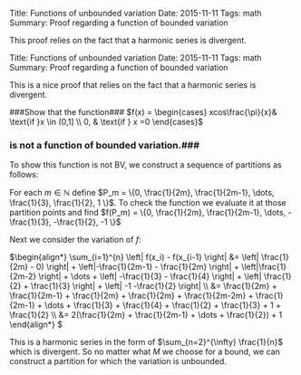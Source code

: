 ﻿Title:  Functions of unbounded variation
Date: 2015-11-11
Tags: math
Summary: Proof regarding a function of bounded variation

This proof relies on the fact that a harmonic series is divergent.  

Title:  Functions of unbounded variation
Date: 2015-11-11
Tags: math
Summary: Proof regarding a function of bounded variation

This is a nice proof that relies on the fact that a harmonic series is divergent.  

###Show that the function###
$f(x) = 
\begin{cases}
xcos\frac{\pi}{x}& \text{if }x \in (0,1] \\
0, & \text{if } x =0
\end{cases}$ 
### is not a function of bounded variation.###
 
To show this function is not BV, we construct a sequence of partitions as follows:

For each $m \in \mathbb{N}$ define $P_m = \{0, \frac{1}{2m}, \frac{1}{2m-1}, \dots, \frac{1}{3}, \frac{1}{2}, 1 \}$.  To check the function we evaluate it at those partition points and find $f(P_m) = \{0, \frac{1}{2m}, \frac{1}{2m-1}, \dots, -\frac{1}{3}, -\frac{1}{2}, -1 \}$ 

Next we consider the variation of $f$:  

$\begin\{align\*}
\sum_{i=1}^{n} \left| f(x_i) - f(x_{i-1} \right| &= \left| \frac{1}{2m} - 0) \right| + \left|-\frac{1}{2m-1} - \frac{1}{2m} \right| + \left|\frac{1}{2m-2} \right| + \dots + \left| -\frac{1}{3} - \frac{1}{4} \right| + \left| \frac{1}{2} + \frac{1}{3} \right| + \left| -1 -\frac{1}{2} \right|
\\\\ &= \frac{1}{2m} + \frac{1}{2m-1} + \frac{1}{2m} + \frac{1}{2m} + \frac{1}{2m-2m} + \frac{1}{2m-1} + \dots + \frac{1}{3} + \frac{1}{4} + \frac{1}{2} + \frac{1}{3} + 1 + \frac{1}{2}
\\\\ &= 2(\frac{1}{2m} + \frac{1}{2m-1} + \dots +  \frac{1}{2}) + 1
\end{align\*\} $  


This is a harmonic series in the form of $\sum_{n=2}^{\infty} \frac{1}{n}$ which is divergent.  So no matter what $M$ we choose for a bound, we can construct a partition for which the variation is unbounded.